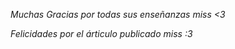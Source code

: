 *Muchas Gracias por todas sus enseñanzas miss <3* 

*Felicidades por el árticulo publicado miss :3*
